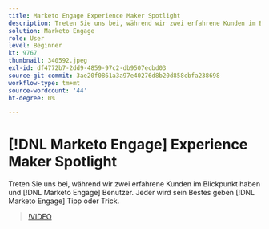 ```yaml
---
title: Marketo Engage Experience Maker Spotlight
description: Treten Sie uns bei, während wir zwei erfahrene Kunden im Blickpunkt haben und [!DNL Marketo Engage] Benutzer. Jeder wird sein Bestes geben [!DNL Marketo Engage] Tipp oder Trick.
solution: Marketo Engage
role: User
level: Beginner
kt: 9767
thumbnail: 340592.jpeg
exl-id: df4772b7-2dd9-4859-97c2-db9507ecbd03
source-git-commit: 3ae20f0861a3a97e40276d8b20d858cbfa238698
workflow-type: tm+mt
source-wordcount: '44'
ht-degree: 0%

---
```


# [!DNL Marketo Engage] Experience Maker Spotlight

Treten Sie uns bei, während wir zwei erfahrene Kunden im Blickpunkt haben und [!DNL Marketo Engage] Benutzer. Jeder wird sein Bestes geben [!DNL Marketo Engage] Tipp oder Trick.

>[!VIDEO](https://video.tv.adobe.com/v/340592/?quality=12&learn=on)
